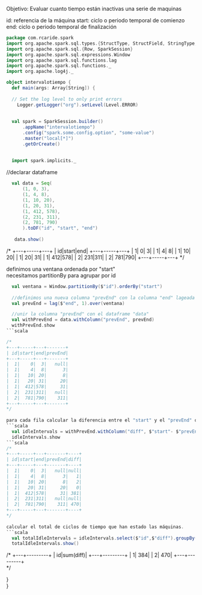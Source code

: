 Objetivo:
Evaluar cuanto tiempo están inactivas una serie de maquinas

id: referencia de la máquina
start: ciclo o periodo temporal de comienzo
end: ciclo o periodo temporal de finalización

```scala
package com.rcaride.spark
import org.apache.spark.sql.types.{StructType, StructField, StringType, IntegerType};
import org.apache.spark.sql.{Row, SparkSession}
import org.apache.spark.sql.expressions.Window
import org.apache.spark.sql.functions.lag
import org.apache.spark.sql.functions._
import org.apache.log4j._

object intervalotiempo {
  def main(args: Array[String]) {
    
  // Set the log level to only print errors
    Logger.getLogger("org").setLevel(Level.ERROR)
    
    
  val spark = SparkSession.builder()
      .appName("intervalotiempo")
      .config("spark.some.config.option", "some-value")
      .master("local[*]")
      .getOrCreate()
      
   
  import spark.implicits._
```  
  //declarar dataframe
```scala    
  val data = Seq(
      (1, 0, 3),
      (1, 4, 8),
      (1, 10, 20),
      (1, 20, 31),
      (1, 412, 578),
      (2, 231, 311),
      (2, 781, 790)      
      ).toDF("id", "start", "end")
      
   data.show()
```

/*
+---+-----+---+
| id|start|end|
+---+-----+---+
|  1|    0|  3|
|  1|    4|  8|
|  1|   10| 20|
|  1|   20| 31|
|  1|  412|578|
|  2|  231|311|
|  2|  781|790|
+---+-----+---+
*/
   
definimos una ventana ordenada por "start"  
necesitamos partitionBy para agrupar por id

```scala
  val ventana = Window.partitionBy($"id").orderBy("start")
 
  //definimos una nueva columna "prevEnd" con la columna "end" lageada un posición sobre la ventana creada.
  val prevEnd = lag($"end", 1).over(ventana)

  //unir la columna "prevEnd" con el dataframe "data"
  val withPrevEnd = data.withColumn("prevEnd", prevEnd)
  withPrevEnd.show
```scala  

/*
+---+-----+---+-------+
| id|start|end|prevEnd|
+---+-----+---+-------+
|  1|    0|  3|   null|
|  1|    4|  8|      3|
|  1|   10| 20|      8|
|  1|   20| 31|     20|
|  1|  412|578|     31|
|  2|  231|311|   null|
|  2|  781|790|    311|
+---+-----+---+-------+
*/
  
para cada fila calcular la diferencia entre el "start" y el "prevEnd" que es la finalización de la anterior 
```scala
  val idleIntervals = withPrevEnd.withColumn("diff", $"start"- $"prevEnd")
  idleIntervals.show
```scala
/*
+---+-----+---+-------+----+
| id|start|end|prevEnd|diff|
+---+-----+---+-------+----+
|  1|    0|  3|   null|null|
|  1|    4|  8|      3|   1|
|  1|   10| 20|      8|   2|
|  1|   20| 31|     20|   0|
|  1|  412|578|     31| 381|
|  2|  231|311|   null|null|
|  2|  781|790|    311| 470|
+---+-----+---+-------+----+
*/
  
calcular el total de ciclos de tiempo que han estado las máquinas.
```scala
  val totalIdleIntervals = idleIntervals.select($"id",$"diff").groupBy($"id").agg(sum("diff"))
  totalIdleIntervals.show()
```
/*
+---+---------+
| id|sum(diff)|
+---+---------+
|  1|      384|
|  2|      470|
+---+---------+  
*/
  
  }     
}

